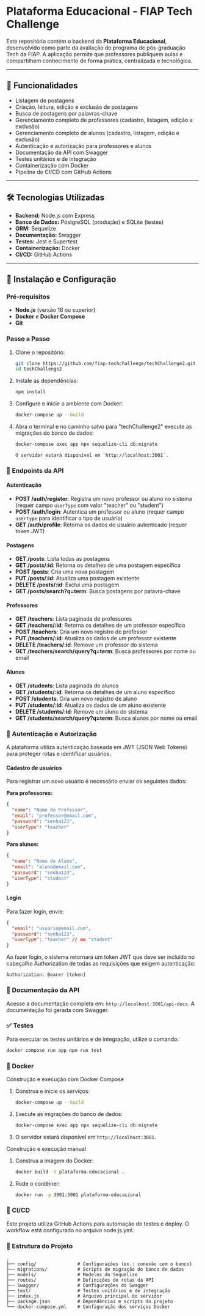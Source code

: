 # Plataforma Educacional - FIAP Tech Challenge

Este repositório contém o backend da **Plataforma Educacional**, desenvolvido
como parte da avaliação do programa de pós-graduação Tech da FIAP. A aplicação
permite que professores publiquem aulas e compartilhem conhecimento de forma
prática, centralizada e tecnológica.

---

## 🎯 Funcionalidades

- Listagem de postagens
- Criação, leitura, edição e exclusão de postagens
- Busca de postagens por palavras-chave
- Gerenciamento completo de professores (cadastro, listagem, edição e exclusão)
- Gerenciamento completo de alunos (cadastro, listagem, edição e exclusão)
- Autenticação e autorização para professores e alunos
- Documentação da API com Swagger
- Testes unitários e de integração
- Containerização com Docker
- Pipeline de CI/CD com GitHub Actions

---

## 🛠️ Tecnologias Utilizadas

- **Backend:** Node.js com Express
- **Banco de Dados:** PostgreSQL (produção) e SQLite (testes)
- **ORM:** Sequelize
- **Documentação:** Swagger
- **Testes:** Jest e Supertest
- **Containerização:** Docker
- **CI/CD:** GitHub Actions

---

## 🚀 Instalação e Configuração

### Pré-requisitos

- **Node.js** (versão 18 ou superior)
- **Docker** e **Docker Compose**
- **Git**

### Passo a Passo

1. Clone o repositório:
   ```bash
   git clone https://github.com/fiap-techchallenge/techChallenge2.git
   cd techChallenge2
   ```
2. Instale as dependências:
   ```bash
   npm install
   ```
3. Configure e inicie o ambiente com Docker:
   ```bash
   docker-compose up --build
   ```
4. Abra o terminal e no caminho salvo para "techChallenge2" execute as migrações do banco de dados:

   ```bash
   docker-compose exec app npx sequelize-cli db:migrate
   ```

   ```
   O servidor estará disponível em `http://localhost:3001`.
   ```

### 📖 Endpoints da API

#### Autenticação

- **POST /auth/register**: Registra um novo professor ou aluno no sistema (requer campo `userType` com valor "teacher" ou "student")
- **POST /auth/login**: Autentica um professor ou aluno (requer campo `userType` para identificar o tipo de usuário)
- **GET /auth/profile**: Retorna os dados do usuário autenticado (requer token JWT)

#### Postagens

- **GET /posts**: Lista todas as postagens
- **GET /posts/:id**: Retorna os detalhes de uma postagem específica
- **POST /posts**: Cria uma nova postagem
- **PUT /posts/:id**: Atualiza uma postagem existente
- **DELETE /posts/:id**: Exclui uma postagem
- **GET /posts/search?q=term**: Busca postagens por palavra-chave

#### Professores

- **GET /teachers**: Lista paginada de professores
- **GET /teachers/:id**: Retorna os detalhes de um professor específico
- **POST /teachers**: Cria um novo registro de professor
- **PUT /teachers/:id**: Atualiza os dados de um professor existente
- **DELETE /teachers/:id**: Remove um professor do sistema
- **GET /teachers/search/query?q=term**: Busca professores por nome ou email

#### Alunos

- **GET /students**: Lista paginada de alunos
- **GET /students/:id**: Retorna os detalhes de um aluno específico
- **POST /students**: Cria um novo registro de aluno
- **PUT /students/:id**: Atualiza os dados de um aluno existente
- **DELETE /students/:id**: Remove um aluno do sistema
- **GET /students/search/query?q=term**: Busca alunos por nome ou email

### 🔐 Autenticação e Autorização

A plataforma utiliza autenticação baseada em JWT (JSON Web Tokens) para proteger rotas e identificar usuários.

#### Cadastro de usuários

Para registrar um novo usuário é necessário enviar os seguintes dados:

**Para professores:**

```json
{
  "name": "Nome do Professor",
  "email": "professor@email.com",
  "password": "senha123",
  "userType": "teacher"
}
```

**Para alunos:**

```json
{
  "name": "Nome do Aluno",
  "email": "aluno@email.com",
  "password": "senha123",
  "userType": "student"
}
```

#### Login

Para fazer login, envie:

```json
{
  "email": "usuario@email.com",
  "password": "senha123",
  "userType": "teacher" // ou "student"
}
```

Ao fazer login, o sistema retornará um token JWT que deve ser incluído no cabeçalho Authorization de todas as requisições que exigem autenticação:

```
Authorization: Bearer [token]
```

### 📄 Documentação da API

Acesse a documentação completa em: `http://localhost:3001/api-docs`. A
documentação foi gerada com Swagger.

### ✅ Testes

Para executar os testes unitários e de integração, utilize o comando:

```bash
docker compose run app npm run test
```

### 🐳 Docker

Construção e execução com Docker Compose

1. Construa e inicie os serviços:
   ```bash
   docker-compose up --build
   ```
2. Execute as migrações do banco de dados:
   ```bash
   docker-compose exec app npx sequelize-cli db:migrate
   ```
3. O servidor estará disponível em `http://localhost:3001`.

Construção e execução manual

1. Construa a imagem do Docker:
   ```bash
   docker build -t plataforma-educacional .
   ```
2. Rode o contêiner:
   ```bash
   docker run -p 3001:3001 plataforma-educacional
   ```

### 🚀 CI/CD

Este projeto utiliza GitHub Actions para automação de testes e deploy. O
workflow está configurado no arquivo node.js.yml.

### 📂 Estrutura do Projeto

```
.
├── config/               # Configurações (ex.: conexão com o banco)
├── migrations/           # Scripts de migração do banco de dados
├── models/               # Modelos do Sequelize
├── routes/               # Definições de rotas da API
├── Swagger/              # Configurações do Swagger
├── test/                 # Testes unitários e de integração
├── index.js              # Arquivo principal do servidor
├── package.json          # Dependências e scripts do projeto
└── docker-compose.yml    # Configuração dos serviços Docker
```

